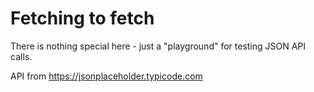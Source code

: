 # Fetching to fetch

There is nothing special here - just a "playground" for testing JSON API calls.

API from https://jsonplaceholder.typicode.com
